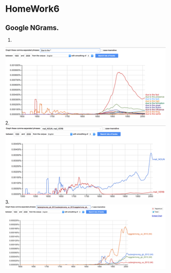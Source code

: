 # HomeWork6
## Google NGrams.
1. 
![Продолжения для фразы "due to the"](https://github.com/poloskun1102/hw6/blob/master/DUE_TO_THE.png)
2. 
![Mail](https://github.com/poloskun1102/hw6/blob/master/Mail(Noun%20vs.%20Verb).png)
3. 
![Eggplant vs. Aubergine](https://github.com/poloskun1102/hw6/blob/master/eggplant%20vs.%20aubergine.png)
